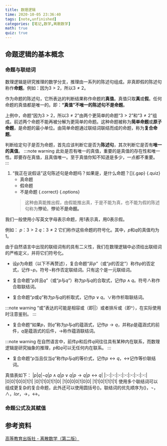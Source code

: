 ```yaml
---
title: 数理逻辑
time: 2020-10-05 23:36:40
tags: [note,unfinished]
categories: [笔记,数学,离散数学]
math: true
quiz: true
---
```


## 命题逻辑的基本概念
### 命题与联结词
数理逻辑是研究推理的数学分支，推理由一系列的陈述句组成。非真即假的陈述句称作**命题**。例如：因为$3>2$，所以$3\not=2$。

作为命题的陈述句，它所表达的判断结果称作命题的**真值**。真值只取**真**或**假**。任何命题的真值都是唯一的。即：**“真值”不唯一的陈述句不是命题**。

上例中，命题“因为$3>2$，所以$3\not=2$”由两个更简单的命题“$3>2$”和“$3\not=2$”组成。前述两个命题不能再被分解为更简单的命题。这种命题被称为**简单命题**或**原子命题**，是命题的最小单位。由简单命题通过联结词联结而成的命题，称为**复合命题**。

判断给定句子是否为命题，首先应该判断它是否为**陈述句**，其次判断它是否有**唯一的真值**。
:::note warning
此处是否有唯一的真值，重要的是真值的存在性和唯一性。即要存在真值，且真值唯一。至于真值你知不知道是多少，一点都不重要。
:::
1. “我正在说假话”这句陈述句是命题吗？如果是，是什么命题？[]{.gap} {.quiz}
    - 真命题
    - 假命题
    - 不是命题 {.correct}
{.options}
    > 这种由真能推出假，由假能推出真，于是不能为真，也不能为假的陈述句称为**悖论**。**悖论不是命题。**


我们一般使用小写英文字母表示命题，用1表示真，用0表示假。

例如：
$p$：$3>2$
$q$：$3\not=2$
它们称作这些命题的符号化。其中，$p$和$q$的真值均为1。

由于自然语言中出现的联结词有的具有二义性，我们在数理逻辑中必须给出联结词的严格定义，并将它们符号化。
+ 设$p$为命题（以下不再赘述），复合命题“非$p$”（或“$p$的否定”）称作$p$的否定式，记作$\lnot p$。符号$\lnot$称作否定联结词。只有这个是一元联结词。

+ 复合命题“$p$并且$q$”（或“$p$与$q$”）称为$p$与$q$的合取式，记作$p\land q$。符号$\land$称作合取联结词。

+ 复合命题“$p$或$q$”称为$p$与$q$的析取式，记作$p\lor q$。$\lor$称作析取联结词。

:::note warning
“或”表达的可能是相容或（即||）或者排斥或（即^），在实际使用时注意鉴别。
:::

+ 复合命题“如果$p$，则$q$”称为$p$与$q$的蕴涵式，记作$p\to q$，并称$p$是蕴涵式的前件，$q$是蕴涵式的后件，$\to$称作蕴涵联结词。

:::note warning
在自然语言中，前件$p$和后件$q$间往往具有某种内在联系，而数理逻辑是研究抽象的推理，$p$和$q$可以无任何内在联系。
:::

+ 复合命题“$p$当且仅当$q$”称作$p$与$q$的等价式，记作$p\leftrightarrow q$，$\leftrightarrow$记作等价联结词。

真值表如下：
|$p$|$q$|$\lnot q$|$p\land q$|$p\lor q$|$p\to q$|$p\leftrightarrow q$|
|:-:|:-:|:-:|:-:|:-:|:-:|:-:|
|0|0|1|0|0|1|1|
|0|1|1|0|1|1|0|
|1|0|0|0|1|0|0|
|1|1|0|1|1|1|1|
使用多个联结词可以组成更复杂的复合命题，此外还可以使用圆括号$()$。联结词的优先顺序为$()$，$\lnot$，$\land$，$lor$，$\to$，$\leftrightarrow$。

### 命题公式及其赋值





















## 参考资料
[高等教育出版社 - 离散数学（第二版）](http://www.hep.edu.cn/book/details?uuid=92edf222-14a4-1000-973c-3fafc67de19c)